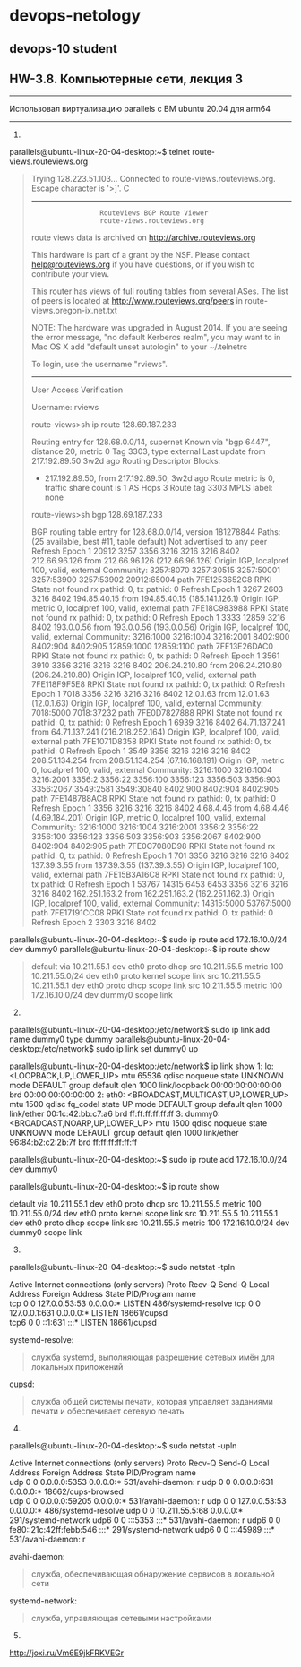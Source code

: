 # devops-netology
## devops-10 student

## HW-3.8. Компьютерные сети, лекция 3

**************
Использовал виртуализацию parallels c ВМ ubuntu 20.04 для arm64
**************

1.
  parallels@ubuntu-linux-20-04-desktop:~$ telnet route-views.routeviews.org
>  Trying 128.223.51.103...
>  Connected to route-views.routeviews.org.
>  Escape character is '>]'.
>  C
>  **********************************************************************
>
>                      RouteViews BGP Route Viewer
>                      route-views.routeviews.org
>
>   route views data is archived on http://archive.routeviews.org
>
>   This hardware is part of a grant by the NSF.
>   Please contact help@routeviews.org if you have questions, or
>   if you wish to contribute your view.
>
>   This router has views of full routing tables from several ASes.
>   The list of peers is located at http://www.routeviews.org/peers
>   in route-views.oregon-ix.net.txt
>
>   NOTE: The hardware was upgraded in August 2014.  If you are seeing
>   the error message, "no default Kerberos realm", you may want to
>   in Mac OS X add "default unset autologin" to your ~/.telnetrc
>
>   To login, use the username "rviews".
>
>   **********************************************************************
>
>  User Access Verification
>
>  Username: rviews
>
>  route-views>sh ip route 128.69.187.233
>
>  Routing entry for 128.68.0.0/14, supernet
>    Known via "bgp 6447", distance 20, metric 0
>    Tag 3303, type external
>    Last update from 217.192.89.50 3w2d ago
>    Routing Descriptor Blocks:
>    * 217.192.89.50, from 217.192.89.50, 3w2d ago
>        Route metric is 0, traffic share count is 1
>        AS Hops 3
>        Route tag 3303
>        MPLS label: none
>        
>  route-views>sh bgp 128.69.187.233
>
>  BGP routing table entry for 128.68.0.0/14, version 181278844
>  Paths: (25 available, best #11, table default)
>    Not advertised to any peer
>    Refresh Epoch 1
>    20912 3257 3356 3216 3216 3216 8402
>      212.66.96.126 from 212.66.96.126 (212.66.96.126)
>        Origin IGP, localpref 100, valid, external
>        Community: 3257:8070 3257:30515 3257:50001 3257:53900 3257:53902 20912:65004
>        path 7FE1253652C8 RPKI State not found
>        rx pathid: 0, tx pathid: 0
>    Refresh Epoch 1
>    3267 2603 3216 8402
>      194.85.40.15 from 194.85.40.15 (185.141.126.1)
>        Origin IGP, metric 0, localpref 100, valid, external
>        path 7FE18C983988 RPKI State not found
>        rx pathid: 0, tx pathid: 0
>    Refresh Epoch 1
>    3333 12859 3216 8402
>      193.0.0.56 from 193.0.0.56 (193.0.0.56)
>        Origin IGP, localpref 100, valid, external
>       Community: 3216:1000 3216:1004 3216:2001 8402:900 8402:904 8402:905 12859:1000 12859:1100
>        path 7FE13E26DAC0 RPKI State not found
>        rx pathid: 0, tx pathid: 0
>    Refresh Epoch 1
>    3561 3910 3356 3216 3216 3216 8402
>      206.24.210.80 from 206.24.210.80 (206.24.210.80)
>        Origin IGP, localpref 100, valid, external
>        path 7FE118F9F5E8 RPKI State not found
>        rx pathid: 0, tx pathid: 0
>    Refresh Epoch 1
>    7018 3356 3216 3216 3216 8402
>      12.0.1.63 from 12.0.1.63 (12.0.1.63)
>        Origin IGP, localpref 100, valid, external
>        Community: 7018:5000 7018:37232
>        path 7FE0D7827888 RPKI State not found
>        rx pathid: 0, tx pathid: 0
>    Refresh Epoch 1
>    6939 3216 8402
>      64.71.137.241 from 64.71.137.241 (216.218.252.164)
>        Origin IGP, localpref 100, valid, external
>        path 7FE1071D8358 RPKI State not found
>        rx pathid: 0, tx pathid: 0
>    Refresh Epoch 1
>    3549 3356 3216 3216 3216 8402
>      208.51.134.254 from 208.51.134.254 (67.16.168.191)
>        Origin IGP, metric 0, localpref 100, valid, external
>        Community: 3216:1000 3216:1004 3216:2001 3356:2 3356:22 3356:100 3356:123 3356:503 3356:903 3356:2067 3549:2581 3549:30840 8402:900 8402:904 8402:905
>        path 7FE148788AC8 RPKI State not found
>        rx pathid: 0, tx pathid: 0
>    Refresh Epoch 1
>    3356 3216 3216 3216 8402
>      4.68.4.46 from 4.68.4.46 (4.69.184.201)
>        Origin IGP, metric 0, localpref 100, valid, external
>        Community: 3216:1000 3216:1004 3216:2001 3356:2 3356:22 3356:100 3356:123 3356:503 3356:903 3356:2067 8402:900 8402:904 8402:905
>        path 7FE0C7080D98 RPKI State not found
>        rx pathid: 0, tx pathid: 0
>    Refresh Epoch 1
>    701 3356 3216 3216 3216 8402
>      137.39.3.55 from 137.39.3.55 (137.39.3.55)
>        Origin IGP, localpref 100, valid, external
>        path 7FE15B3A16C8 RPKI State not found
>        rx pathid: 0, tx pathid: 0
>    Refresh Epoch 1
>    53767 14315 6453 6453 3356 3216 3216 3216 8402
>      162.251.163.2 from 162.251.163.2 (162.251.162.3)
>        Origin IGP, localpref 100, valid, external
>        Community: 14315:5000 53767:5000
>        path 7FE17191CC08 RPKI State not found
>        rx pathid: 0, tx pathid: 0
>    Refresh Epoch 2
>    3303 3216 8402
>
  parallels@ubuntu-linux-20-04-desktop:\~\$ sudo ip route add 172.16.10.0/24 dev dummy0
  parallels@ubuntu-linux-20-04-desktop:\~\$ ip route show
>
>default via 10.211.55.1 dev eth0 proto dhcp src 10.211.55.5 metric 100 
>10.211.55.0/24 dev eth0 proto kernel scope link src 10.211.55.5 
>10.211.55.1 dev eth0 proto dhcp scope link src 10.211.55.5 metric 100 
>172.16.10.0/24 dev dummy0 scope link 
>

2.
  parallels@ubuntu-linux-20-04-desktop:/etc/network$ sudo ip link add name dummy0 type dummy
  parallels@ubuntu-linux-20-04-desktop:/etc/network$ sudo ip link set dummy0 up

  parallels@ubuntu-linux-20-04-desktop:/etc/network$ ip link show
  1: lo: <LOOPBACK,UP,LOWER_UP> mtu 65536 qdisc noqueue state UNKNOWN mode DEFAULT group default qlen 1000
      link/loopback 00:00:00:00:00:00 brd 00:00:00:00:00:00
  2: eth0: <BROADCAST,MULTICAST,UP,LOWER_UP> mtu 1500 qdisc fq_codel state UP mode DEFAULT group default qlen 1000
      link/ether 00:1c:42:bb:c7:a6 brd ff:ff:ff:ff:ff:ff
  3: dummy0: <BROADCAST,NOARP,UP,LOWER_UP> mtu 1500 qdisc noqueue state UNKNOWN mode DEFAULT group default qlen 1000
      link/ether 96:84:b2:c2:2b:7f brd ff:ff:ff:ff:ff:ff

  parallels@ubuntu-linux-20-04-desktop:~$ sudo ip route add 172.16.10.0/24 dev dummy0

  parallels@ubuntu-linux-20-04-desktop:~$ ip route show

  default via 10.211.55.1 dev eth0 proto dhcp src 10.211.55.5 metric 100 
  10.211.55.0/24 dev eth0 proto kernel scope link src 10.211.55.5 
  10.211.55.1 dev eth0 proto dhcp scope link src 10.211.55.5 metric 100 
  172.16.10.0/24 dev dummy0 scope link 

3.
  parallels@ubuntu-linux-20-04-desktop:~$ sudo netstat -tpln

  Active Internet connections (only servers)
  Proto Recv-Q Send-Q Local Address           Foreign Address         State       PID/Program name    
  tcp        0      0 127.0.0.53:53           0.0.0.0:*               LISTEN      486/systemd-resolve 
  tcp        0      0 127.0.0.1:631           0.0.0.0:*               LISTEN      18661/cupsd         
  tcp6       0      0 ::1:631                 :::*                    LISTEN      18661/cupsd 

systemd-resolve: 
>служба systemd, выполняющая разрешение сетевых имён для локальных приложений 

cupsd: 
>служба общей системы печати, которая управляет заданиями печати и обеспечивает сетевую печать

4.
  parallels@ubuntu-linux-20-04-desktop:~$ sudo netstat -upln
   
  Active Internet connections (only servers)
  Proto Recv-Q Send-Q Local Address           Foreign Address         State       PID/Program name    
  udp        0      0 0.0.0.0:5353            0.0.0.0:*                           531/avahi-daemon: r 
  udp        0      0 0.0.0.0:631             0.0.0.0:*                           18662/cups-browsed  
  udp        0      0 0.0.0.0:59205           0.0.0.0:*                           531/avahi-daemon: r 
  udp        0      0 127.0.0.53:53           0.0.0.0:*                           486/systemd-resolve 
  udp        0      0 10.211.55.5:68          0.0.0.0:*                           291/systemd-network 
  udp6       0      0 :::5353                 :::*                                531/avahi-daemon: r 
  udp6       0      0 fe80::21c:42ff:febb:546 :::*                                291/systemd-network 
  udp6       0      0 :::45989                :::*                                531/avahi-daemon: r

avahi-daemon:
>служба, обеспечивающая обнаружение сервисов в локальной сети

systemd-network:
>служба, управляющая сетевыми настройками

5.
http://joxi.ru/Vm6E9jkFRKVEGr
